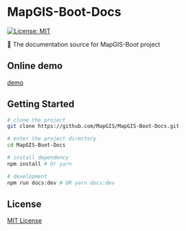 # MapGIS-Boot-Docs

[![License: MIT](https://img.shields.io/badge/License-MIT-blue.svg)](https://opensource.org/licenses/MIT)

📝 The documentation source for MapGIS-Boot project

## Online demo

[demo](https://mapgis.github.io/mapgis-boot-docs)

## Getting Started

```bash
# clone the project
git clone https://github.com/MapGIS/MapGIS-Boot-Docs.git

# enter the project directory
cd MapGIS-Boot-Docs

# install dependency
npm install # Or yarn

# development
npm run docs:dev # OR yarn docs:dev
```

## License

[MIT License](https://github.com/MapGIS/MapGIS-Boot-Docs/blob/master/LICENSE)
